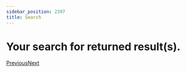 ```yaml
---
sidebar_position: 2397
title: Search
---
```


# Your search for returned result(s).

[Previous](#)[Next](#)